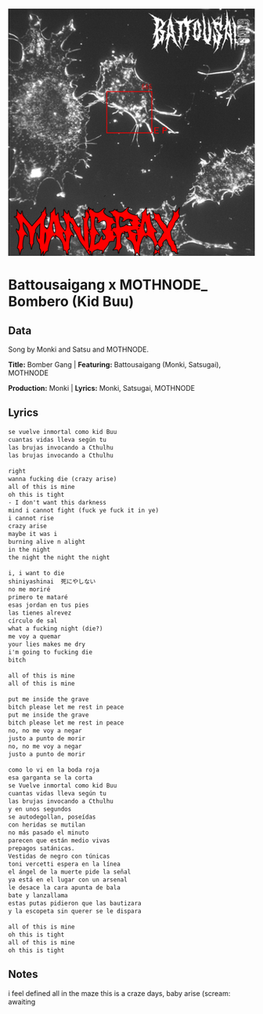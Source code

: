![](mandrax2.jpg)

# Battousaigang x MOTHNODE_ Bombero (Kid Buu)

## Data

Song by Monki and Satsu and MOTHNODE.

**Title:** Bomber Gang | **Featuring:** Battousaigang (Monki, Satsugai), MOTHNODE

**Production:** Monki | **Lyrics:** Monki, Satsugai, MOTHNODE

## Lyrics


```
se vuelve inmortal como kid Buu
cuantas vidas lleva según tu
las brujas invocando a Cthulhu
las brujas invocando a Cthulhu

right 
wanna fucking die (crazy arise)
all of this is mine
oh this is tight
- I don't want this darkness
mind i cannot fight (fuck ye fuck it in ye)
i cannot rise
crazy arise
maybe it was i
burning alive n alight
in the night 
the night the night the night

i, i want to die
shiniyashinai  死にやしない
no me moriré 
primero te mataré 
esas jordan en tus pies
las tienes alrevez
círculo de sal
what a fucking night (die?)
me voy a quemar 
your lies makes me dry
i'm going to fucking die
bitch

all of this is mine
all of this is mine

put me inside the grave
bitch please let me rest in peace 
put me inside the grave
bitch please let me rest in peace
no, no me voy a negar
justo a punto de morir
no, no me voy a negar
justo a punto de morir

como lo vi en la boda roja
esa garganta se la corta
se Vuelve inmortal como kid Buu
cuantas vidas lleva según tu
las brujas invocando a Cthulhu
y en unos segundos
se autodegollan, poseídas
con heridas se mutilan
no más pasado el minuto
parecen que están medio vivas
prepagos satánicas. 
Vestidas de negro con túnicas
toni vercetti espera en la línea
el ángel de la muerte pide la señal
ya está en el lugar con un arsenal
le desace la cara apunta de bala
bate y lanzallama 
estas putas pidieron que las bautizara
y la escopeta sin querer se le dispara

all of this is mine
oh this is tight
all of this is mine
oh this is tight

```
## Notes

i feel defined
all in the maze
this is a craze
days, baby arise (scream: awaiting
